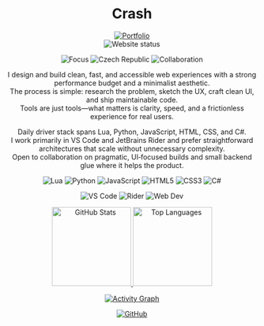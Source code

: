 <h1 align="center">Crash</h1>

<p align="center">
  <a href="https://crsh.dev">
    <img src="https://img.shields.io/badge/Portfolio-crsh.dev-1f6feb?style=for-the-badge&logo=google-chrome&logoColor=white" alt="Portfolio"/>
  </a>
  <br/>
  <img src="https://img.shields.io/website?url=https%3A%2F%2Fcrsh.dev&up_message=online&down_message=offline&up_color=1f6feb&down_color=d73a49&style=for-the-badge&logo=vercel&logoColor=white" alt="Website status"/>
</p>

<p align="center">
  <img src="https://img.shields.io/badge/Focus-Minimal%20%26%20Fast-1f6feb?style=for-the-badge" alt="Focus"/>
  <img src="https://img.shields.io/badge/Based-CZ-1f6feb?style=for-the-badge&logo=google-maps&logoColor=white" alt="Czech Republic"/>
  <img src="https://img.shields.io/badge/Open%20to-Collab-1f6feb?style=for-the-badge&logo=github&logoColor=white" alt="Collaboration"/>
</p>

<!-- Longer blurbs -->
<p align="center">
  I design and build clean, fast, and accessible web experiences with a strong performance budget and a minimalist aesthetic. <br/>
  The process is simple: research the problem, sketch the UX, craft clean UI, and ship maintainable code. <br/>
  Tools are just tools—what matters is clarity, speed, and a frictionless experience for real users.
</p>

<p align="center">
  Daily driver stack spans Lua, Python, JavaScript, HTML, CSS, and C#. <br/>
  I work primarily in VS Code and JetBrains Rider and prefer straightforward architectures that scale without unnecessary complexity. <br/>
  Open to collaboration on pragmatic, UI‑focused builds and small backend glue where it helps the product.
</p>

<!-- Core stack badges -->
<p align="center">
  <img src="https://img.shields.io/badge/Lua-2c2d72?style=for-the-badge&logo=lua&logoColor=white" alt="Lua"/>
  <img src="https://img.shields.io/badge/Python-3776AB?style=for-the-badge&logo=python&logoColor=white" alt="Python"/>
  <img src="https://img.shields.io/badge/JavaScript-323330?style=for-the-badge&logo=javascript&logoColor=F7DF1E" alt="JavaScript"/>
  <img src="https://img.shields.io/badge/HTML5-E34F26?style=for-the-badge&logo=html5&logoColor=white" alt="HTML5"/>
  <img src="https://img.shields.io/badge/CSS3-1572B6?style=for-the-badge&logo=css3&logoColor=white" alt="CSS3"/>
  <img src="https://img.shields.io/badge/C%23-239120?style=for-the-badge&logo=csharp&logoColor=white" alt="C#"/>
</p>

<p align="center">
  <img src="https://img.shields.io/badge/Editor-VS%20Code-007ACC?style=for-the-badge&logo=visualstudiocode&logoColor=white" alt="VS Code"/>
  <img src="https://img.shields.io/badge/Editor-Rider-000000?style=for-the-badge&logo=rider&logoColor=white" alt="Rider"/>
  <img src="https://img.shields.io/badge/Stack-Web%20Dev-1f6feb?style=for-the-badge&logo=vercel&logoColor=white" alt="Web Dev"/>
</p>

<!-- Graphs -->
<p align="center">
  <a href="https://github.com/anuraghazra/github-readme-stats">
    <img height="160" src="https://github-readme-stats.vercel.app/api?username=00Crash&show_icons=true&theme=transparent&hide_border=true" alt="GitHub Stats"/>
  </a>
  <a href="https://github.com/anuraghazra/github-readme-stats">
    <img height="160" src="https://github-readme-stats.vercel.app/api/top-langs/?username=00Crash&layout=compact&theme=transparent&hide_border=true&langs_count=8" alt="Top Languages"/>
  </a>
</p>

<p align="center">
  <a href="https://github.com/Ashutosh00710/github-readme-activity-graph">
    <img src="https://github-readme-activity-graph.vercel.app/graph?username=00Crash&theme=github-compact&bg_color=00000000&color=1f6feb&line=1f6feb&point=1f6feb&hide_border=true&custom_title=Activity%20(Last%2031%20days)" alt="Activity Graph"/>
  </a>
</p>


<!-- Quick links -->
<p align="center">
  <a href="https://github.com/00Crash">
    <img src="https://img.shields.io/badge/GitHub-00Crash-24292e?style=for-the-badge&logo=github&logoColor=white" alt="GitHub"/>
  </a>
</p>
